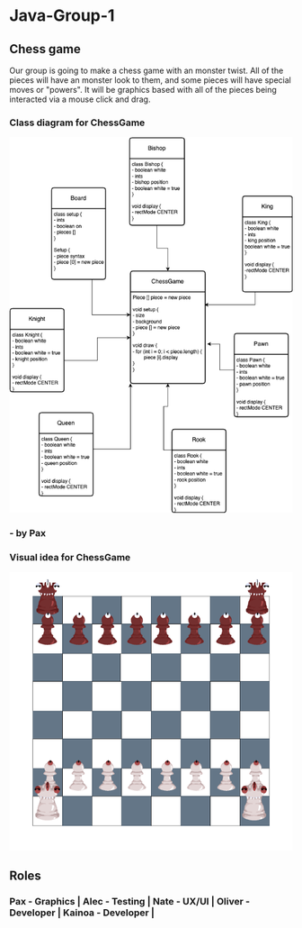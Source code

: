 # Java-Group-1
## Chess game

Our group is going to make a chess game with an monster twist. All of the pieces will have an monster look to them, and some pieces will have special moves or "powers". It will be graphics based with all of the pieces being interacted via a mouse click and drag. 

### Class diagram for ChessGame

![class diagram ChessGame](https://github.com/9620728/Java-Group-1/blob/main/Images/logic.drawio.png)

### - by Pax

### Visual idea for ChessGame

![Visual idea ChessGame](https://github.com/9620728/Java-Group-1/blob/main/Images/chess.drawio.png)

## Roles

### Pax - Graphics | Alec - Testing | Nate - UX/UI | Oliver - Developer | Kainoa - Developer | 
